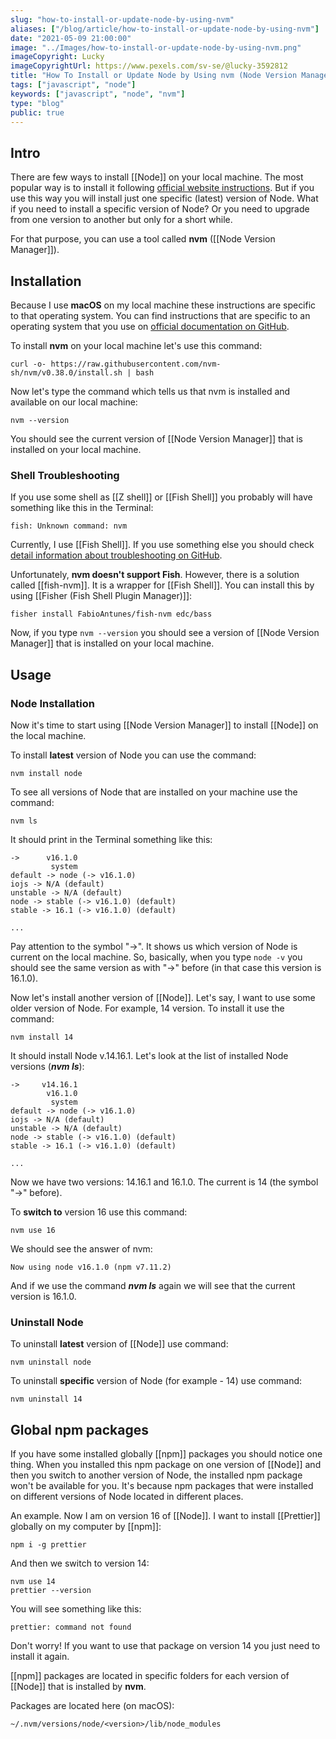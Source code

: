 ```yaml
---
slug: "how-to-install-or-update-node-by-using-nvm"
aliases: ["/blog/article/how-to-install-or-update-node-by-using-nvm"]
date: "2021-05-09 21:00:00"
image: "../Images/how-to-install-or-update-node-by-using-nvm.png"
imageCopyright: Lucky
imageCopyrightUrl: https://www.pexels.com/sv-se/@lucky-3592812
title: "How To Install or Update Node by Using nvm (Node Version Manager)"
tags: ["javascript", "node"]
keywords: ["javascript", "node", "nvm"]
type: "blog"
public: true
---
```



## Intro

There are few ways to install [[Node]] on your local machine. The most popular way is to install it following [official website instructions](https://nodejs.org/en). But if you use this way you will install just one specific (latest) version of Node. What if you need to install a specific version of Node? Or you need to upgrade from one version to another but only for a short while.

For that purpose, you can use a tool called **nvm** ([[Node Version Manager]]).

## Installation

Because I use **macOS** on my local machine these instructions are specific to that operating system. You can find instructions that are specific to an operating system that you use on [official documentation on GitHub](https://github.com/nvm-sh/nvm).

To install **nvm** on your local machine let's use this command:

```
curl -o- https://raw.githubusercontent.com/nvm-sh/nvm/v0.38.0/install.sh | bash
```

Now let's type the command which tells us that nvm is installed and available on our local machine:

```
nvm --version
```

You should see the current version of [[Node Version Manager]] that is installed on your local machine.

### Shell Troubleshooting

If you use some shell as [[Z shell]] or [[Fish Shell]] you probably will have something like this in the Terminal:

```
fish: Unknown command: nvm
```

Currently, I use [[Fish Shell]]. If you use something else you should check [detail information about troubleshooting on GitHub](https://github.com/nvm-sh/nvm#troubleshooting-on-macos).

Unfortunately, **nvm doesn't support Fish**. However, there is a solution called [[fish-nvm]]. It is a wrapper for [[Fish Shell]]. You can install this by using [[Fisher (Fish Shell Plugin Manager)]]:

```
fisher install FabioAntunes/fish-nvm edc/bass
```

Now, if you type `nvm --version` you should see a version of [[Node Version Manager]] that is installed on your local machine.

## Usage

### Node Installation

Now it's time to start using [[Node Version Manager]] to install [[Node]] on the local machine.

To install **latest** version of Node you can use the command:

```
nvm install node
```

To see all versions of Node that are installed on your machine use the command:

```
nvm ls
```

It should print in the Terminal something like this:

```
->      v16.1.0
         system
default -> node (-> v16.1.0)
iojs -> N/A (default)
unstable -> N/A (default)
node -> stable (-> v16.1.0) (default)
stable -> 16.1 (-> v16.1.0) (default)

...
```


Pay attention to the symbol "->". It shows us which version of Node is current on the local machine. So, basically, when you type `node -v` you should see the same version as with "->" before (in that case this version is 16.1.0).

Now let's install another version of [[Node]]. Let's say, I want to use some older version of Node. For example, 14 version. To install it use the command:

```
nvm install 14
```

It should install Node v.14.16.1. Let's look at the list of installed Node versions (**_nvm ls_**):

```
->     v14.16.1
        v16.1.0
         system
default -> node (-> v16.1.0)
iojs -> N/A (default)
unstable -> N/A (default)
node -> stable (-> v16.1.0) (default)
stable -> 16.1 (-> v16.1.0) (default)

...
```

Now we have two versions: 14.16.1 and 16.1.0. The current is 14 (the symbol "->" before).

To **switch to** version 16 use this command:

```
nvm use 16
```

We should see the answer of nvm:

```
Now using node v16.1.0 (npm v7.11.2)
```

And if we use the command **_nvm ls_** again we will see that the current version is 16.1.0.

### Uninstall Node

To uninstall **latest** version of [[Node]] use command:

```
nvm uninstall node
```

To uninstall **specific** version of Node (for example - 14) use command:

```
nvm uninstall 14
```

## Global npm packages

If you have some installed globally [[npm]] packages you should notice one thing. When you installed this npm package on one version of [[Node]] and then you switch to another version of Node, the installed npm package won't be available for you. It's because npm packages that were installed on different versions of Node located in different places.

An example. Now I am on version 16 of [[Node]]. I want to install [[Prettier]] globally on my computer by [[npm]]:

```
npm i -g prettier
```

And then we switch to version 14:

```
nvm use 14
prettier --version
```

You will see something like this:

```
prettier: command not found
```

Don't worry! If you want to use that package on version 14 you just need to install it again.

[[npm]] packages are located in specific folders for each version of [[Node]] that is installed by **nvm**.

Packages are located here (on macOS):

```
~/.nvm/versions/node/<version>/lib/node_modules
```

